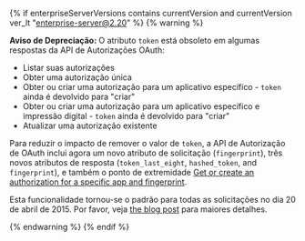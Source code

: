 {% if enterpriseServerVersions contains currentVersion and currentVersion ver_lt "enterprise-server@2.20" %}
{% warning %}

**Aviso de Depreciação:** O atributo `token` está obsoleto em algumas respostas da API de Autorizações OAuth:
* Listar suas autorizações
* Obter uma autorização única
* Obter ou criar uma autorização para um aplicativo específico - `token` ainda é devolvido para "criar"
* Obter ou criar uma autorização para um aplicativo específico e impressão digital - `token` ainda é devolvido para "criar"
* Atualizar uma autorização existente

Para reduzir o impacto de remover o valor de `token`, a API de Autorização de OAuth inclui agora um novo atributo de solicitação (`fingerprint`), três novos atributos de resposta (`token_last_eight`, `hashed_token`, and `fingerprint`), e também o ponto de extremidade [Get or create an authorization for a specific app and fingerprint](/rest/reference/oauth-authorizations#get-or-create-an-authorization-for-a-specific-app-and-fingerprint).

Esta funcionalidade tornou-se o padrão para todas as solicitações no dia 20 de abril de 2015. Por favor, veja [the blog post](https://developer.github.com/changes/2015-04-20-authorizations-api-response-changes-are-now-in-effect/) para maiores detalhes.

{% endwarning %}
{% endif %}
